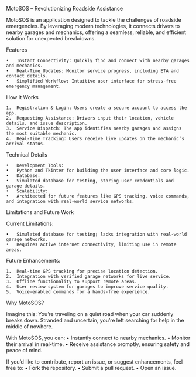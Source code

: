 MotoSOS – Revolutionizing Roadside Assistance

MotoSOS is an application designed to tackle the challenges of roadside emergencies. By leveraging modern technologies, it connects drivers to nearby garages and mechanics, offering a seamless, reliable, and efficient solution for unexpected breakdowns.

Features

	•	Instant Connectivity: Quickly find and connect with nearby garages and mechanics.
	•	Real-Time Updates: Monitor service progress, including ETA and contact details.
	•	Simplified Workflow: Intuitive user interface for stress-free emergency management.

How It Works

	1.	Registration & Login: Users create a secure account to access the app.
	2.	Requesting Assistance: Drivers input their location, vehicle details, and issue description.
	3.	Service Dispatch: The app identifies nearby garages and assigns the most suitable mechanic.
	4.	Real-Time Tracking: Users receive live updates on the mechanic’s arrival status.

Technical Details

	•	Development Tools:
	•	Python and Tkinter for building the user interface and core logic.
	•	Database:
	•	Simulated database for testing, storing user credentials and garage details.
	•	Scalability:
	•	Architected for future features like GPS tracking, voice commands, and integration with real-world service networks.

Limitations and Future Work

Current Limitations:

	•	Simulated database for testing; lacks integration with real-world garage networks.
	•	Requires active internet connectivity, limiting use in remote areas.

Future Enhancements:

	1.	Real-time GPS tracking for precise location detection.
	2.	Integration with verified garage networks for live service.
	3.	Offline functionality to support remote areas.
	4.	User review system for garages to improve service quality.
	5.	Voice-enabled commands for a hands-free experience.

Why MotoSOS?

Imagine this:
You’re traveling on a quiet road when your car suddenly breaks down. Stranded and uncertain, you’re left searching for help in the middle of nowhere.

With MotoSOS, you can:
	•	Instantly connect to nearby mechanics.
	•	Monitor their arrival in real-time.
	•	Receive assistance promptly, ensuring safety and peace of mind.


If you’d like to contribute, report an issue, or suggest enhancements, feel free to:
	•	Fork the repository.
	•	Submit a pull request.
	•	Open an issue.




